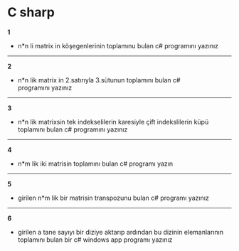 # C sharp

**1** 
- n*n li matrix in köşegenlerinin toplamınu bulan c# programını yazınız
-------------------
**2**
- n*n lik matrix in 2.satırıyla 3.sütunun toplamını bulan c# programını yazınız
-------------------
**3**
- n*n lik matrixsin tek indekselilerin karesiyle çift indekslilerin küpü toplamını bulan c# programını yazınız
-------------------
**4**
- n*m lik iki matrisin toplamını bulan c# programı yazın
-------------------
**5**
- girilen n*m lik bir matrisin transpozunu bulan c# programı yazınız
-------------------
**6**
- girilen a tane sayıyı bir diziye aktarıp ardından bu dizinin elemanlarının toplamını bulan bir c#  windows app programı yazınız
